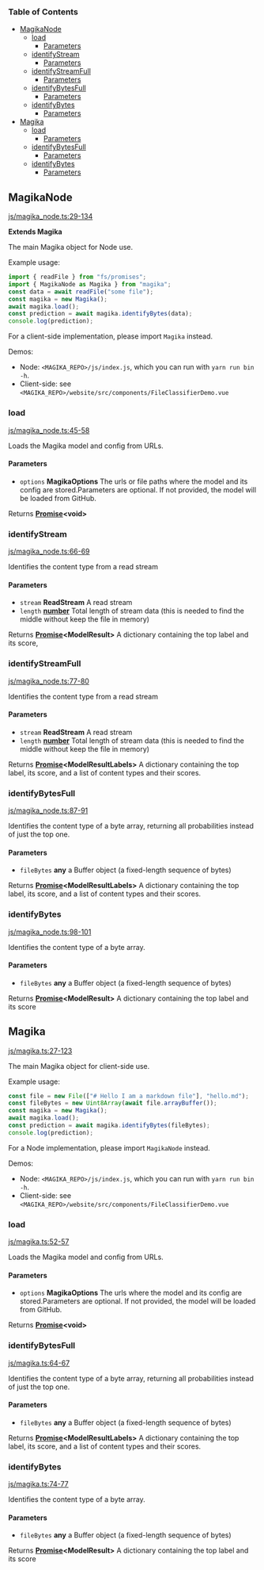 <!-- Generated by documentation.js. Update this documentation by updating the source code. -->

### Table of Contents

*   [MagikaNode][1]
    *   [load][2]
        *   [Parameters][3]
    *   [identifyStream][4]
        *   [Parameters][5]
    *   [identifyStreamFull][6]
        *   [Parameters][7]
    *   [identifyBytesFull][8]
        *   [Parameters][9]
    *   [identifyBytes][10]
        *   [Parameters][11]
*   [Magika][12]
    *   [load][13]
        *   [Parameters][14]
    *   [identifyBytesFull][15]
        *   [Parameters][16]
    *   [identifyBytes][17]
        *   [Parameters][18]

## MagikaNode

[js/magika\_node.ts:29-134][19]

**Extends Magika**

The main Magika object for Node use.

Example usage:

```js
import { readFile } from "fs/promises";
import { MagikaNode as Magika } from "magika";
const data = await readFile("some file");
const magika = new Magika();
await magika.load();
const prediction = await magika.identifyBytes(data);
console.log(prediction);
```

For a client-side implementation, please import `Magika` instead.

Demos:

*   Node: `<MAGIKA_REPO>/js/index.js`, which you can run with `yarn run bin -h`.
*   Client-side: see `<MAGIKA_REPO>/website/src/components/FileClassifierDemo.vue`

### load

[js/magika\_node.ts:45-58][20]

Loads the Magika model and config from URLs.

#### Parameters

*   `options` **MagikaOptions** The urls or file paths where the model and its config are stored.Parameters are optional. If not provided, the model will be loaded from GitHub.

Returns **[Promise][21]\<void>**&#x20;

### identifyStream

[js/magika\_node.ts:66-69][22]

Identifies the content type from a read stream

#### Parameters

*   `stream` **ReadStream** A read stream
*   `length` **[number][23]** Total length of stream data (this is needed to find the middle without keep the file in memory)

Returns **[Promise][21]\<ModelResult>** A dictionary containing the top label and its score,

### identifyStreamFull

[js/magika\_node.ts:77-80][24]

Identifies the content type from a read stream

#### Parameters

*   `stream` **ReadStream** A read stream
*   `length` **[number][23]** Total length of stream data (this is needed to find the middle without keep the file in memory)

Returns **[Promise][21]\<ModelResultLabels>** A dictionary containing the top label, its score, and a list of content types and their scores.

### identifyBytesFull

[js/magika\_node.ts:87-91][25]

Identifies the content type of a byte array, returning all probabilities instead of just the top one.

#### Parameters

*   `fileBytes` **any** a Buffer object (a fixed-length sequence of bytes)

Returns **[Promise][21]\<ModelResultLabels>** A dictionary containing the top label, its score, and a list of content types and their scores.

### identifyBytes

[js/magika\_node.ts:98-101][26]

Identifies the content type of a byte array.

#### Parameters

*   `fileBytes` **any** a Buffer object (a fixed-length sequence of bytes)

Returns **[Promise][21]\<ModelResult>** A dictionary containing the top label and its score

## Magika

[js/magika.ts:27-123][27]

The main Magika object for client-side use.

Example usage:

```js
const file = new File(["# Hello I am a markdown file"], "hello.md");
const fileBytes = new Uint8Array(await file.arrayBuffer());
const magika = new Magika();
await magika.load();
const prediction = await magika.identifyBytes(fileBytes);
console.log(prediction);
```

For a Node implementation, please import `MagikaNode` instead.

Demos:

*   Node: `<MAGIKA_REPO>/js/index.js`, which you can run with `yarn run bin -h`.
*   Client-side: see `<MAGIKA_REPO>/website/src/components/FileClassifierDemo.vue`

### load

[js/magika.ts:52-57][28]

Loads the Magika model and config from URLs.

#### Parameters

*   `options` **MagikaOptions** The urls where the model and its config are stored.Parameters are optional. If not provided, the model will be loaded from GitHub.

Returns **[Promise][21]\<void>**&#x20;

### identifyBytesFull

[js/magika.ts:64-67][29]

Identifies the content type of a byte array, returning all probabilities instead of just the top one.

#### Parameters

*   `fileBytes` **any** a Buffer object (a fixed-length sequence of bytes)

Returns **[Promise][21]\<ModelResultLabels>** A dictionary containing the top label, its score, and a list of content types and their scores.

### identifyBytes

[js/magika.ts:74-77][30]

Identifies the content type of a byte array.

#### Parameters

*   `fileBytes` **any** a Buffer object (a fixed-length sequence of bytes)

Returns **[Promise][21]\<ModelResult>** A dictionary containing the top label and its score

[1]: #magikanode

[2]: #load

[3]: #parameters

[4]: #identifystream

[5]: #parameters-1

[6]: #identifystreamfull

[7]: #parameters-2

[8]: #identifybytesfull

[9]: #parameters-3

[10]: #identifybytes

[11]: #parameters-4

[12]: #magika

[13]: #load-1

[14]: #parameters-5

[15]: #identifybytesfull-1

[16]: #parameters-6

[17]: #identifybytes-1

[18]: #parameters-7

[19]: https://github.com/jainrahul0311/magika/blob/41a9a015e2cd27c7f6b72dc83ba10aa98e378c25/js/magika_node.ts#L29-L134 "Source code on GitHub"

[20]: https://github.com/jainrahul0311/magika/blob/41a9a015e2cd27c7f6b72dc83ba10aa98e378c25/js/magika_node.ts#L45-L58 "Source code on GitHub"

[21]: https://developer.mozilla.org/docs/Web/JavaScript/Reference/Global_Objects/Promise

[22]: https://github.com/jainrahul0311/magika/blob/41a9a015e2cd27c7f6b72dc83ba10aa98e378c25/js/magika_node.ts#L66-L69 "Source code on GitHub"

[23]: https://developer.mozilla.org/docs/Web/JavaScript/Reference/Global_Objects/Number

[24]: https://github.com/jainrahul0311/magika/blob/41a9a015e2cd27c7f6b72dc83ba10aa98e378c25/js/magika_node.ts#L77-L80 "Source code on GitHub"

[25]: https://github.com/jainrahul0311/magika/blob/41a9a015e2cd27c7f6b72dc83ba10aa98e378c25/js/magika_node.ts#L87-L91 "Source code on GitHub"

[26]: https://github.com/jainrahul0311/magika/blob/41a9a015e2cd27c7f6b72dc83ba10aa98e378c25/js/magika_node.ts#L98-L101 "Source code on GitHub"

[27]: https://github.com/jainrahul0311/magika/blob/41a9a015e2cd27c7f6b72dc83ba10aa98e378c25/js/magika.ts#L27-L123 "Source code on GitHub"

[28]: https://github.com/jainrahul0311/magika/blob/41a9a015e2cd27c7f6b72dc83ba10aa98e378c25/js/magika.ts#L52-L57 "Source code on GitHub"

[29]: https://github.com/jainrahul0311/magika/blob/41a9a015e2cd27c7f6b72dc83ba10aa98e378c25/js/magika.ts#L64-L67 "Source code on GitHub"

[30]: https://github.com/jainrahul0311/magika/blob/41a9a015e2cd27c7f6b72dc83ba10aa98e378c25/js/magika.ts#L74-L77 "Source code on GitHub"
